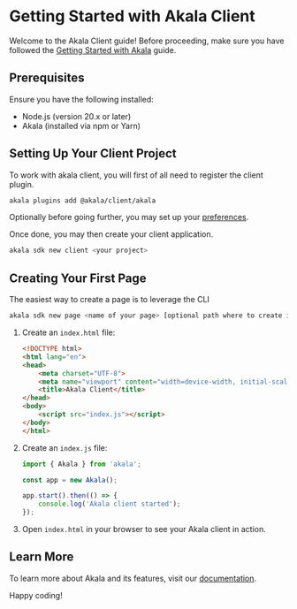 # Getting Started with Akala Client

Welcome to the Akala Client guide! Before proceeding, make sure you have followed the [Getting Started with Akala](../getting-started) guide.

## Prerequisites

Ensure you have the following installed:

- Node.js (version 20.x or later)
- Akala (installed via npm or Yarn)

## Setting Up Your Client Project

To work with akala client, you will first of all need to register the client plugin.

```bash
akala plugins add @akala/client/akala
```

Optionally before going further, you may set up your [preferences](preferences).

Once done, you may then create your client application.

```bash
akala sdk new client <your project>
```

## Creating Your First Page

The easiest way to create a page is to leverage the CLI

```bash
akala sdk new page <name of your page> [optional path where to create it]
```

1. Create an `index.html` file:

    ```html
    <!DOCTYPE html>
    <html lang="en">
    <head>
        <meta charset="UTF-8">
        <meta name="viewport" content="width=device-width, initial-scale=1.0">
        <title>Akala Client</title>
    </head>
    <body>
        <script src="index.js"></script>
    </body>
    </html>
    ```

2. Create an `index.js` file:

    ```javascript
    import { Akala } from 'akala';

    const app = new Akala();

    app.start().then(() => {
        console.log('Akala client started');
    });
    ```

3. Open `index.html` in your browser to see your Akala client in action.

## Learn More

To learn more about Akala and its features, visit our [documentation](https://akala.js.org/).

Happy coding!

